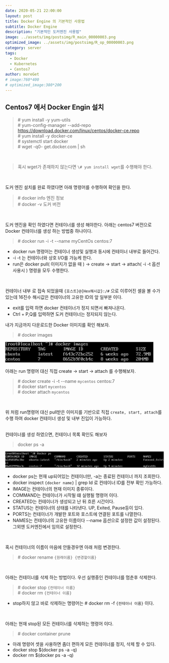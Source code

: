 ```yaml
---
date: 2020-05-21 22:00:00
layout: post
title: Docker Engine 의 기본적인 사용법
subtitle: Docker Engine
description: "기본적인 도커엔진 사용법"
image: ../assets/img/postsimg/R_main_00000003.png
optimized_image: ../assets/img/postsimg/R_op_00000003.png
category: server
tags:
  - Docker
  - Kubernetes
  - Centos7
author: moreGet
# image:760*400
# optimized_image:380*200
---
```


## Centos7 에서 Docker Engin 설치

> \# yum install -y yum-utils<br>
> \# yum-config-manager --add-repo https://download.docker.com/linux/centos/docker-ce.repo<br>
> \# yum install -y docker-ce<br>
> \# systemctl start docker<br>
> \# wget -q0- get.docker.com | sh<br>

<br>

> 혹시 wget가 존재하지 않는다면 `\# yum install wget`를 수행해야 한다.

<br>

도커 엔진 설치를 완료 하였다면 아래 명령어를 수행하여 확인을 한다.
> \# docker info 엔진 정보<br>
> \# docker -v 도커 버전<br>

<br>

도커 엔진을 확인 하였다면 컨테이너를 생성 해야한다. 아래는 centos7 버전으로 Docker 컨테이너를 생성 하는 방법중 하나이다.<br>
> \# docker run -i -t --name myCentOs centos:7

- docker run 명령어는 컨테이너 생성및 실행과 동시에 컨테이너 내부로 들어간다.
- -i -t 는 컨테이너와 상호 I/O를 가능케 한다.
- run은 docker pull( 이미지가 없을 때 ) -> create -> start -> attach( -i -t 옵션 사용시 ) 명령을 모두 수행한다.

<br>

컨테이너 내부 로 접속 되었을때 `{호스트}@{Hex해시값}:/#` 으로 이루어진 셸을 볼 수가 있는데 16진수 해시값은 컨테이너의 고유한 ID의 앞 일부분 이다.

- exit를 입력 하면 docker 컨테이너가 정지 되면서 빠져나온다.
- Ctrl + P,Q를 입력하면 도커 컨테이너는 정지되지 않는다.

내가 지금까지 다운로드한 Docker 이미지를 확인 해보자.
> \# docker images<br>

![docker images](../assets/sources/docker_image.png "docker images")<br>

아래는 run 명령어 대신 직접 create -> start -> attach 를 수행해보자.
> \# docker create -i -t --name `mycentos` centos:7<br>
> \# docker start `mycentos`<br>
> \# docker attach `mycentos`<br>

<br>

위 처럼 run명령어 대신 pull받은 이미지를 기반으로 직접 `create, start, attach`를 수행 하여 docker 컨테이너 생성 및 내부 진입이 가능하다.<br>

<br>
컨테이너를 생성 하였으면, 컨테이너 목록 확인도 해보자

> docker ps -a

![docker images](../assets/sources/docker_ps.png "docker images")<br>

- docker ps는 현재 up되어있는 컨테이너만, -a는 종료된 컨테이너 까지 조회한다.
- docker inspect `{docker name}` \| grep Id 로 컨테이너 ID를 전부 확인 가능하다.
- IMAGE는 컨테이너의 현재 이미지 종류이다.
- COMMAND는 컨테이너가 시작될 떄 실행될 명령어 이다.
- CREATED는 컨테이너가 생성되고 난 뒤 흐른 시간이다.
- STATUS는 컨테이너의 상태를 나타낸다. UP, Exited, Pause등이 있다.
- PORTS는 컨테이너가 개발한 포트와 호스트에 연결된 포트를 나열한다.
- NAMES는 컨테이너의 고유한 이름이다 --name 옵션으로 설정한 값이 설정된다. 그외엔 도커엔진에서 임의로 설정한다.

<br>

혹시 컨테이너의 이름이 마음에 안들경우엔 아래 처럼 변경한다.
> \# docker rename `{원래이름} {변경할이름}`<br>

<br>

아래는 컨테이너를 삭제 하는 방법이다. 우선 실행중인 컨테이너를 멈춘후 삭제한다.
> \# docker stop `{컨테이너 이름}`<br>
> \# docker rm `{컨테이너 이름}`<br>

- stop하지 않고 바로 삭제하는 명령어는 \# docker rm -f `{컨테이너 이름}` 이다.

<br>

아래는 현재 stop된 모든 컨테이너를 삭제하는 명령어 이다.
> \# docker container prune

- 아래 명령어 셋을 사용하면 좀더 편하게 모든 컨테이너를 정지, 삭제 할 수 있다.
- docker stop $(docker ps -a -q)
- docker rm $(docker ps -a -q)